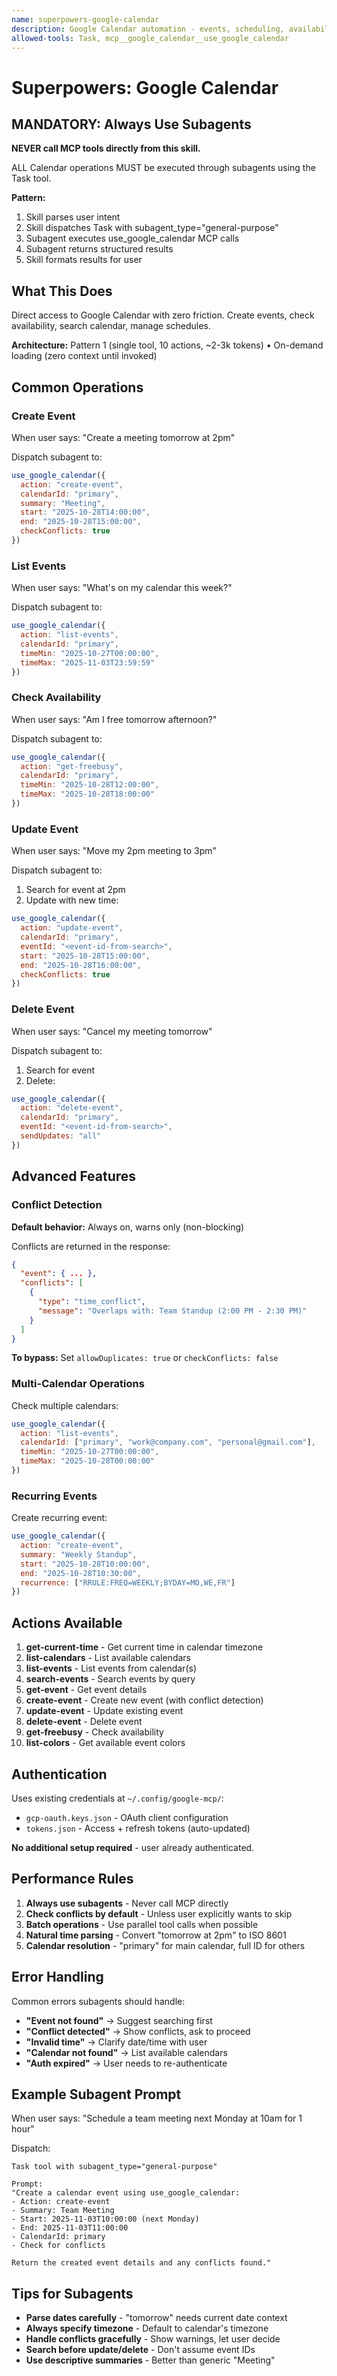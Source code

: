 ```yaml
---
name: superpowers-google-calendar
description: Google Calendar automation - events, scheduling, availability, conflict detection
allowed-tools: Task, mcp__google_calendar__use_google_calendar
---
```


# Superpowers: Google Calendar

## MANDATORY: Always Use Subagents

**NEVER call MCP tools directly from this skill.**

ALL Calendar operations MUST be executed through subagents using the Task tool.

**Pattern:**
1. Skill parses user intent
2. Skill dispatches Task with subagent_type="general-purpose"
3. Subagent executes use_google_calendar MCP calls
4. Subagent returns structured results
5. Skill formats results for user

## What This Does

Direct access to Google Calendar with zero friction. Create events, check availability, search calendar, manage schedules.

**Architecture:** Pattern 1 (single tool, 10 actions, ~2-3k tokens) • On-demand loading (zero context until invoked)

## Common Operations

### Create Event

When user says: "Create a meeting tomorrow at 2pm"

Dispatch subagent to:
```javascript
use_google_calendar({
  action: "create-event",
  calendarId: "primary",
  summary: "Meeting",
  start: "2025-10-28T14:00:00",
  end: "2025-10-28T15:00:00",
  checkConflicts: true
})
```

### List Events

When user says: "What's on my calendar this week?"

Dispatch subagent to:
```javascript
use_google_calendar({
  action: "list-events",
  calendarId: "primary",
  timeMin: "2025-10-27T00:00:00",
  timeMax: "2025-11-03T23:59:59"
})
```

### Check Availability

When user says: "Am I free tomorrow afternoon?"

Dispatch subagent to:
```javascript
use_google_calendar({
  action: "get-freebusy",
  calendarId: "primary",
  timeMin: "2025-10-28T12:00:00",
  timeMax: "2025-10-28T18:00:00"
})
```

### Update Event

When user says: "Move my 2pm meeting to 3pm"

Dispatch subagent to:
1. Search for event at 2pm
2. Update with new time:
```javascript
use_google_calendar({
  action: "update-event",
  calendarId: "primary",
  eventId: "<event-id-from-search>",
  start: "2025-10-28T15:00:00",
  end: "2025-10-28T16:00:00",
  checkConflicts: true
})
```

### Delete Event

When user says: "Cancel my meeting tomorrow"

Dispatch subagent to:
1. Search for event
2. Delete:
```javascript
use_google_calendar({
  action: "delete-event",
  calendarId: "primary",
  eventId: "<event-id-from-search>",
  sendUpdates: "all"
})
```

## Advanced Features

### Conflict Detection

**Default behavior:** Always on, warns only (non-blocking)

Conflicts are returned in the response:
```json
{
  "event": { ... },
  "conflicts": [
    {
      "type": "time_conflict",
      "message": "Overlaps with: Team Standup (2:00 PM - 2:30 PM)"
    }
  ]
}
```

**To bypass:** Set `allowDuplicates: true` or `checkConflicts: false`

### Multi-Calendar Operations

Check multiple calendars:
```javascript
use_google_calendar({
  action: "list-events",
  calendarId: ["primary", "work@company.com", "personal@gmail.com"],
  timeMin: "2025-10-27T00:00:00",
  timeMax: "2025-10-28T00:00:00"
})
```

### Recurring Events

Create recurring event:
```javascript
use_google_calendar({
  action: "create-event",
  summary: "Weekly Standup",
  start: "2025-10-28T10:00:00",
  end: "2025-10-28T10:30:00",
  recurrence: ["RRULE:FREQ=WEEKLY;BYDAY=MO,WE,FR"]
})
```

## Actions Available

1. **get-current-time** - Get current time in calendar timezone
2. **list-calendars** - List available calendars
3. **list-events** - List events from calendar(s)
4. **search-events** - Search events by query
5. **get-event** - Get event details
6. **create-event** - Create new event (with conflict detection)
7. **update-event** - Update existing event
8. **delete-event** - Delete event
9. **get-freebusy** - Check availability
10. **list-colors** - Get available event colors

## Authentication

Uses existing credentials at `~/.config/google-mcp/`:
- `gcp-oauth.keys.json` - OAuth client configuration
- `tokens.json` - Access + refresh tokens (auto-updated)

**No additional setup required** - user already authenticated.

## Performance Rules

1. **Always use subagents** - Never call MCP directly
2. **Check conflicts by default** - Unless user explicitly wants to skip
3. **Batch operations** - Use parallel tool calls when possible
4. **Natural time parsing** - Convert "tomorrow at 2pm" to ISO 8601
5. **Calendar resolution** - "primary" for main calendar, full ID for others

## Error Handling

Common errors subagents should handle:
- **"Event not found"** → Suggest searching first
- **"Conflict detected"** → Show conflicts, ask to proceed
- **"Invalid time"** → Clarify date/time with user
- **"Calendar not found"** → List available calendars
- **"Auth expired"** → User needs to re-authenticate

## Example Subagent Prompt

When user says: "Schedule a team meeting next Monday at 10am for 1 hour"

Dispatch:
```
Task tool with subagent_type="general-purpose"

Prompt:
"Create a calendar event using use_google_calendar:
- Action: create-event
- Summary: Team Meeting
- Start: 2025-11-03T10:00:00 (next Monday)
- End: 2025-11-03T11:00:00
- CalendarId: primary
- Check for conflicts

Return the created event details and any conflicts found."
```

## Tips for Subagents

- **Parse dates carefully** - "tomorrow" needs current date context
- **Always specify timezone** - Default to calendar's timezone
- **Handle conflicts gracefully** - Show warnings, let user decide
- **Search before update/delete** - Don't assume event IDs
- **Use descriptive summaries** - Better than generic "Meeting"
